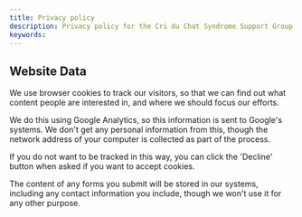 ```yaml
---
title: Privacy policy
description: Privacy policy for the Cri du Chat Syndrome Support Group website
keywords: 
---
```


## Website Data

We use browser cookies to track our visitors, so that we can find out what content
people are interested in, and where we should focus our efforts. 

We do this using Google Analytics, so this information is sent to Google's systems. 
We don't get any personal information from this, though the network address 
of your computer is collected as part of the process.

If you do not want to be tracked in this way, you can click the 'Decline' button
when asked if you want to accept cookies.

The content of any forms you submit will be stored in our systems, including any
contact information you include, though we won't use it for any other purpose.